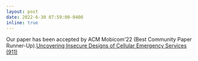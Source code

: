 ```yaml
---
layout: post
date: 2022-6-30 07:59:00-0400
inline: true
---
```


Our paper has been accepted by ACM Mobicom'22 (Best Community Paper Runner-Up).[Uncovering Insecure Designs of Cellular Emergency Services (911)](https://dl.acm.org/doi/pdf/10.1145/3495243.3560534)
